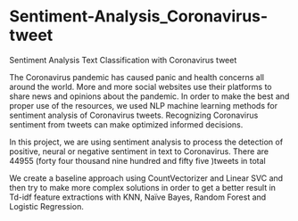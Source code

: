 # Sentiment-Analysis_Coronavirus-tweet
Sentiment Analysis Text Classification with Coronavirus tweet

The Coronavirus pandemic has caused panic and health concerns all around the world. More and more social websites use their platforms to share news and opinions about the pandemic. In order to make the best and proper use of the resources, we used NLP machine learning methods for sentiment analysis of Coronavirus tweets. Recognizing Coronavirus sentiment from tweets can make optimized informed decisions.

In this project, we are using sentiment analysis to process the detection of positive, neural or negative sentiment in text to Coronavirus. 
There are 44955 (forty four thousand nine hundred and fifty five )tweets in total 

We create a baseline approach using CountVectorizer and Linear SVC and then try to make more complex solutions in order to get a better result in Td-idf feature extractions with KNN, Naïve Bayes, Random Forest and Logistic Regression.

